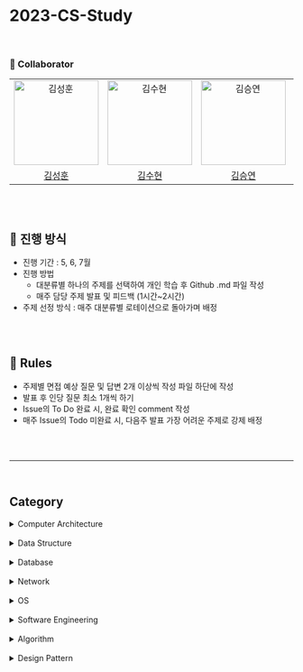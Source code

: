 # 2023-CS-Study
<br>

### 🙋 Collaborator
|                                                                                            |                                                                                            |                                                                                         |                                                                                         |                                                                                         |                                                                                         |
| :--------------------------------------------------------------------------------------: | :----------------------------------------------------------------------------------------: | :-------------------------------------------------------------------------------------: | :-------------------------------------------------------------------------------------: | :-------------------------------------------------------------------------------------: |:-------------------------------------------------------------------------------------: |
| <img src="https://avatars.githubusercontent.com/u/61442302?v=4" width=150px alt="김성훈"/> | <img src="https://avatars.githubusercontent.com/u/93786956?v=4" width=150px alt="김수현"/> | <img src="https://avatars.githubusercontent.com/u/61819350?v=4" width=150px alt="김승연"/> | <img src="https://avatars.githubusercontent.com/u/59864345?v=4" width=150px alt="복영빈"> |<img src="https://avatars.githubusercontent.com/u/119517146?v=4" width=150px alt="임예지"> | <img src="https://avatars.githubusercontent.com/u/72537762?v=4" width=150px alt="박지윤"> |
|                            [김성훈](https://github.com/kimsh2948)                             |                          [김수현](https://github.com/ooutta)                          |                           [김승연](https://github.com/seungg-0)                           |                          [복영빈](https://github.com/yybeen)                          |                          [임예지](https://github.com/yj5768)                          |                          [박지윤](https://github.com/Jiyun-Parkk)                          |

<br>
<br>

## 📝 진행 방식
- 진행 기간 : 5, 6, 7월
- 진행 방법
  - 대분류별 하나의 주제를 선택하여 개인 학습 후 Github .md 파일 작성
  - 매주 담당 주제 발표 및 피드백 (1시간~2시간)
- 주제 선정 방식 : 매주 대분류별 로테이션으로 돌아가며 배정
<br>
<br>

## 📏 Rules
- 주제별 면접 예상 질문 및 답변 2개 이상씩 작성 파일 하단에 작성
- 발표 후 인당 질문 최소 1개씩 하기
- Issue의 To Do 완료 시, 완료 확인 comment 작성
- 매주 Issue의 Todo 미완료 시, 다음주 발표 가장 어려운 주제로 강제 배정
<br>
<br>

<hr>

<br>

## Category

<details>
<summary>Computer Architecture</summary>
<div markdown="1">
  
- 컴퓨터 구조 기초<br>
- 컴퓨터의 구성<br>
- 중앙처리장치(CPU) 작동 원리<br>
- 캐시 메모리<br>
- 고정 소수점 & 부동 소수점<br>
- 패리티 비트 & 해밍 코드<br>
- ARM 프로세서<br>
</div>
</details>
<br>

<details>
<summary>Data Structure</summary>
<div markdown="1">
  
- [Array](https://github.com/woorifisa/2023-CS-Study/blob/main/Data%20Structure/Array.md)<br>
- LinkedList<br>
- Array & ArrayList & LinkedList<br>
- 스택(Stack) & 큐(Queue)<br>
- 힙(Heap)<br>
- 트리(Tree)<br>
- 이진탐색트리(Binary Search Tree)<br>
- 해시(Hash)<br>
- 트라이(Trie)<br>
- B-Tree & B+Tree<br>
</div>
</details>
<br>

<details>
<summary>Database</summary>
<div markdown="1"> 
  
- 키(Key) 정리<br>
- SQL - JOIN(https://github.com/woorifisa/2023-CS-Study/blob/main/Database/Join.md)<br>
- SQL Injection<br>
- SQL vs NoSQL<br>
- 정규화(Normalization)<br>
- 이상(Anomaly)<br>
- 인덱스(INDEX)<br>
- 트랜잭션(Transaction)<br>
- 트랜잭션 격리 수준(Transaction Isolation Level)<br>
- 저장 프로시저(Stored PROCEDURE)<br>
</div>
</details>
<br>

<details>
<summary>Network</summary>
<div markdown="1"> 
  
- [OSI 7 계층](https://github.com/woorifisa/2023-CS-Study/blob/main/Network/OSI%207%20Layer.md)<br>
- [TCP 3 way handshake & 4 way handshake](https://github.com/woorifisa/2023-CS-Study/blob/main/Network/TCP%203%20way%20handshake%20%26%204%20way%20handshake.md)
  <br>
- TCP/IP 흐름제어 & 혼잡제어<br>
- UDP<br>
- 대칭키 & 공개키<br>
- HTTP & HTTPS<br>
- TLS/SSL handshake<br>
- 로드 밸런싱(Load Balancing)<br>
- Blocking,Non-blocking & Synchronous,Asynchronous<br>
- Blocking & Non-Blocking I/O<br>
</div>
</details>
<br>

<details>
<summary>OS</summary>
<div markdown="1"> 
  
- [운영체제란](https://github.com/woorifisa/2023-CS-Study/blob/main/OS/What%20is%20an%20OS.md)<br>
- [프로세스 vs 스레드](https://github.com/woorifisa/2023-CS-Study/blob/main/OS/Process%20vs%20Thread.md)<br>
- 프로세스 주소 공간<br>
- 인터럽트(Interrupt)<br>
- 시스템 콜(System Call)<br>
- PCB와 Context Switching<br>
- IPC(Inter Process Communication)<br>
- CPU 스케줄링<br>
- 데드락(DeadLock)<br>
- Race Condition<br>
- 세마포어(Semaphore) & 뮤텍스(Mutex)<br>
- 페이징 & 세그먼테이션 (PDF)<br>
- 페이지 교체 알고리즘<br>
- 메모리(Memory)<br>
- 파일 시스템<br>
</div>
</details>
 <br>
 
<details>
<summary>Software Engineering</summary>
<div markdown="1"> 
  
- 클린코드 & 리팩토링 / 클린코드 & 시큐어코딩<br>
- TDD(Test Driven Development)<br>
- 애자일(Agile) 정리1 / 애자일(Agile) 정리2<br>
- 객체 지향 프로그래밍(Object-Oriented Programming)<br>
- 함수형 프로그래밍(Fuctional Programming)<br>
- 데브옵스(DevOps)<br>
- 서드 파티(3rd party)란?<br>
- 마이크로서비스 아키텍처(MSA)<br>
</div>
</details>
 <br>
 
<details>
<summary>Algorithm</summary>
<div markdown="1">
  
- [거품 정렬(Bubble Sort)](https://github.com/woorifisa/2023-CS-Study/blob/main/Algorithm/Bubble%20sort.md) <br>
- 선택 정렬(Selection Sort)<br>
- 삽입 정렬(Insertion Sort)<br>
- 퀵 정렬(Quick Sort)<br>
- 병합 정렬(Merge Sort)<br>
- 힙 정렬(Heap Sort)<br>
- 기수 정렬(Radix Sort)<br>
- 계수 정렬(Count Sort)<br>
- 이분 탐색(Binary Search)<br>
- 해시 테이블 구현<br>
- DFS & BFS<br>
- 최장 증가 수열(LIS)<br>
- 최소 공통 조상(LCA)<br>
- 동적 계획법(Dynamic Programming)<br>
- 다익스트라(Dijkstra) 알고리즘<br>
- 비트마스크(BitMask)<br>
</div>
</details>
<br>

<details>
<summary>Design Pattern</summary>
<div markdown="1">
  
- 싱글톤 패턴(https://github.com/woorifisa/2023-CS-Study/blob/main/Design%20Pattern/Singleton.md)<br>
- 탬플릿 메소드 패턴<br>
- 팩토리 메소드 패턴<br>
- 옵저버 패턴<br>
- 스트레티지 패턴<br>
- 컴포지트 패턴<br>
- SOLID<br>
</div>
</details>
<br>


